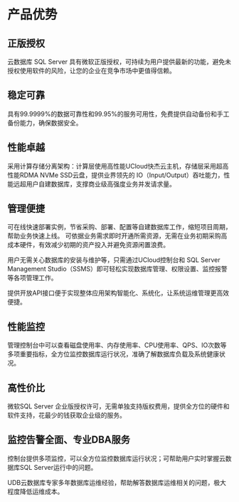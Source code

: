 # 产品优势

## 正版授权

云数据库 SQL Server 具有微软正版授权，可持续为用户提供最新的功能，避免未授权使用软件的风险，让您的企业在竞争市场中更值得信赖。

## 稳定可靠

具有99.9999%的数据可靠性和99.95%的服务可用性，免费提供自动备份和手工备份能力，确保数据安全。

## 性能卓越

采用计算存储分离架构：计算层使用高性能UCloud快杰云主机，存储层采用超高性能RDMA NVMe SSD云盘，提供业界领先的 IO（Input/Output）吞吐能力，性能远超用户自建数据库，支撑商业级高强度业务并发请求量。

## 管理便捷

可在线快速部署实例，节省采购、部署、配置等自建数据库工作，缩短项目周期，帮助业务快速上线。 可依据业务需求即时开通所需资源，无需在业务初期采购高成本硬件，有效减少初期的资产投入并避免资源闲置浪费。

用户无需关心数据库的安装与维护等，只需通过UCloud控制台和 SQL Server Management Studio（SSMS）即可轻松实现数据库管理、权限设置、监控报警等各项管理工作。

提供开放API接口便于实现整体应用架构智能化、系统化，让系统运维管理更高效便捷。

## 性能监控

管理控制台中可以查看磁盘使用率、内存使用率、CPU使用率、QPS、IO次数等多项重要指标，全方位监控数据库运行状况，准确了解数据库负载及系统健康状况。

## 高性价比

微软SQL Server 企业版授权许可，无需单独支持版权费用，提供全方位的硬件和软件支持，花最少的钱获取企业级的服务。

## 监控告警全面、专业DBA服务

控制台提供多项监控，可以全方位监控数据库运行状况；可帮助用户实时掌握云数据库SQL Server运行中的问题。

UDB云数据库专家多年数据库运维经验，帮助解答数据库运维相关的问题，极大程度降低运维成本。

